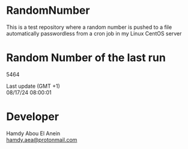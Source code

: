 # RandomNumber    
This is a test repository where a random number is pushed to a file automatically passwordless from a cron job in my Linux CentOS server    
# Random Number of the last run   
5464
      
Last update (GMT +1)    
08/17/24 08:00:01
# Developer    
Hamdy Abou El Anein   
hamdy.aea@protonmail.com
